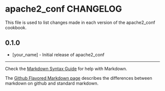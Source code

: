 apache2_conf CHANGELOG
======================

This file is used to list changes made in each version of the apache2_conf cookbook.

0.1.0
-----
- [your_name] - Initial release of apache2_conf

- - -
Check the [Markdown Syntax Guide](http://daringfireball.net/projects/markdown/syntax) for help with Markdown.

The [Github Flavored Markdown page](http://github.github.com/github-flavored-markdown/) describes the differences between markdown on github and standard markdown.

